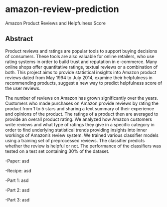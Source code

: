 # amazon-review-prediction
Amazon Product Reviews and Helpfulness Score
## Abstract

  Product reviews and ratings are popular tools to support buying decisions of consumers. These tools are also valuable for online retailers, who use rating systems in order to build trust and reputation in e-commerce. Many online shops offer quantitative ratings, textual reviews or a combination of both. This project aims to provide statistical insights into Amazon product reviews dated from May 1994 to July 2014, examine their helpfulness in recommending products, suggest a new way to predict helpfulness score of the user reviews.

  The number of reviews on Amazon has grown significantly over the years. Customers who made purchases on Amazon provide reviews by rating the product from 1 to 5 stars and sharing a text summary of their experience and opinions of the product. The ratings of a product then are averaged to provide an overall product rating. We analyzed how Amazon customers write reviews and what type of ratings they give in a specific category in order to find underlying statistical trends providing insights into inner workings of Amazon’s review system. We trained various classifier models using a training set of preprocessed reviews. The classifier predicts whether the review is helpful or not. The performance of the classifiers was tested on a test set containing 30% of the dataset.
 
-Paper: asd

-Recipe: asd

-Part 1: asd

-Part 2: asd

-Part 3: asd
